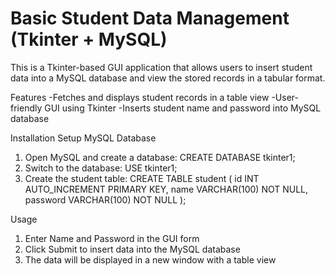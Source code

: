 # Basic Student Data Management (Tkinter + MySQL)
This is a Tkinter-based GUI application that allows users to insert student data into a MySQL database and view the stored records in a tabular format.

Features
-Fetches and displays student records in a table view
-User-friendly GUI using Tkinter
-Inserts student name and password into MySQL database

Installation
Setup MySQL Database
1. Open MySQL and create a database:
   CREATE DATABASE tkinter1;
2. Switch to the database:
   USE tkinter1;
3. Create the student table:
   CREATE TABLE student (
    id INT AUTO_INCREMENT PRIMARY KEY,
    name VARCHAR(100) NOT NULL,
    password VARCHAR(100) NOT NULL
   );

Usage
1. Enter Name and Password in the GUI form
2. Click Submit to insert data into the MySQL database
3. The data will be displayed in a new window with a table view
